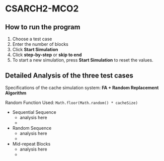 # CSARCH2-MCO2

## How to run the program
1. Choose a test case
2. Enter the number of blocks
3. Click **Start Simulation**
4. Click **step-by-step** or **skip to end**
5. To start a new simulation, press **Start Simulation** to reset the values.



## Detailed Analysis of the three test cases
Specifications of the cache simulation system: **FA + Random Replacement Algorithm**

Random Function Used: `Math.floor(Math.random() * cacheSize)`

- Sequential Sequence
  - analysis here
  - 
- Random Sequence
  - analysis here
  - 
- Mid-repeat Blocks
  - analysis here
  - 
